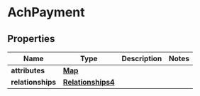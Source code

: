 # AchPayment

## Properties
Name | Type | Description | Notes
------------ | ------------- | ------------- | -------------
**attributes** | [**Map**](Map.md) |  | 
**relationships** | [**Relationships4**](Relationships4.md) |  | 
